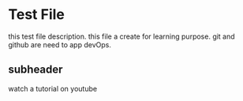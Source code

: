 # Test File

this test file description. this file a create for learning purpose.
git and github are need to app devOps.

## subheader 

watch a tutorial on youtube